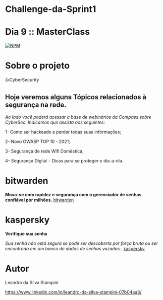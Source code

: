 # Challenge-da-Sprint1
# Dia 9 :: MasterClass

[![NPM](https://img.shields.io/npm/l/react)](https://github.com/LeandrodaSilvaStampini/Challenge-da-Sprint-1/blob/main/LICENSE)
# Sobre o projeto
👍CyberSecurity



## Hoje veremos alguns Tópicos relacionados à segurança na rede.

*Ao lado você poderá acessar a base de webinários da Compass sobre CyberSec. Indicamos que assista aos seguintes:*

1- Como ser hackeado e perder todas suas informações;

2- Novo OWASP TOP 10 - 2021;

3- Segurança de rede Wifi Doméstica;

4- Segurança Digital - Dicas para se proteger o dia-a-dia.

# bitwarden

**Mova-se com rapidez e segurança com o gerenciador de senhas confiável por milhões.**
[bitwarden](https://bitwarden.com/)

# kaspersky

**Verifique sua senha**

*Sua senha não está segura se pode ser descoberta por força bruta ou ser encontrada em um banco de dados de senhas vazadas..*
[kaspersky](https://password.kaspersky.com/pt/)


# Autor

Leandro da Silva Stampini

https://www.linkedin.com/in/leandro-da-silva-stampini-07b04aa3/
